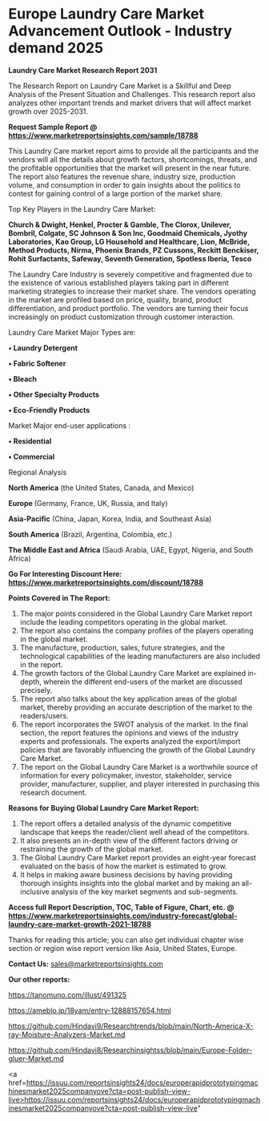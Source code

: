  # Europe Laundry Care Market Advancement Outlook - Industry demand 2025

<strong>Laundry Care Market Research Report 2031</strong>

The Research Report on Laundry Care Market is a Skillful and Deep Analysis of the Present Situation and Challenges. This research report also analyzes other important trends and market drivers that will affect market growth over 2025-2031.

<strong>Request Sample Report @ <a href=https://www.marketreportsinsights.com/sample/18788>https://www.marketreportsinsights.com/sample/18788</a></strong>

This Laundry Care market report aims to provide all the participants and the vendors will all the details about growth factors, shortcomings, threats, and the profitable opportunities that the market will present in the near future. The report also features the revenue share, industry size, production volume, and consumption in order to gain insights about the politics to contest for gaining control of a large portion of the market share.

Top Key Players in the Laundry Care Market:

<strong>Church & Dwight, Henkel, Procter & Gamble, The Clorox, Unilever, Bombril, Colgate, SC Johnson & Son Inc, Goodmaid Chemicals, Jyothy Laboratories, Kao Group, LG Household and Healthcare, Lion, McBride, Method Products, Nirma, Phoenix Brands, PZ Cussons, Reckitt Benckiser, Rohit Surfactants, Safeway, Seventh Generation, Spotless Iberia, Tesco</strong>

The Laundry Care Industry is severely competitive and fragmented due to the existence of various established players taking part in different marketing strategies to increase their market share. The vendors operating in the market are profiled based on price, quality, brand, product differentiation, and product portfolio. The vendors are turning their focus increasingly on product customization through customer interaction.

Laundry Care Market Major Types are:

<strong>• Laundry Detergent

• Fabric Softener

• Bleach

• Other Specialty Products

• Eco-Friendly Products</strong>

Market Major end-user applications :

<strong>• Residential

• Commercial</strong>

Regional Analysis

</u><strong><b>North America</b></strong> (the United States, Canada, and Mexico)

<strong><b>Europe </b></strong>(Germany, France, UK, Russia, and Italy)

<strong><b>Asia-Pacific</b></strong> (China, Japan, Korea, India, and Southeast Asia)

<strong><b>South America</b></strong> (Brazil, Argentina, Colombia, etc.)

<strong><b>The Middle East and Africa</b></strong> (Saudi Arabia, UAE, Egypt, Nigeria, and South Africa)

<strong>Go For Interesting Discount Here: <a href=https://www.marketreportsinsights.com/discount/18788>https://www.marketreportsinsights.com/discount/18788</a></strong>

<strong>Points Covered in The Report:</strong>
<ol>
  <li>The major points considered in the Global Laundry Care Market report include the leading competitors operating in the global market.</li>
  <li>The report also contains the company profiles of the players operating in the global market.</li>
  <li>The manufacture, production, sales, future strategies, and the technological capabilities of the leading manufacturers are also included in the report.</li>
  <li>The growth factors of the Global Laundry Care Market are explained in-depth, wherein the different end-users of the market are discussed precisely.</li>
  <li>The report also talks about the key application areas of the global market, thereby providing an accurate description of the market to the readers/users.</li>
  <li>The report incorporates the SWOT analysis of the market. In the final section, the report features the opinions and views of the industry experts and professionals. The experts analyzed the export/import policies that are favorably influencing the growth of the Global Laundry Care Market.</li>
  <li>The report on the Global Laundry Care Market is a worthwhile source of information for every policymaker, investor, stakeholder, service provider, manufacturer, supplier, and player interested in purchasing this research document.</li>
</ol>
<strong>Reasons for Buying Global Laundry Care Market Report:</strong>

<ol>
  <li>The report offers a detailed analysis of the dynamic competitive landscape that keeps the reader/client well ahead of the competitors.</li>
  <li>It also presents an in-depth view of the different factors driving or restraining the growth of the global market.</li>
  <li>The Global Laundry Care Market report provides an eight-year forecast evaluated on the basis of how the market is estimated to grow.</li>
  <li>It helps in making aware business decisions by having providing thorough insights insights into the global market and by making an all-inclusive analysis of the key market segments and sub-segments.</li>
</ol>
<strong>Access full Report Description, TOC, Table of Figure, Chart, etc. @ <a href=https://www.marketreportsinsights.com/industry-forecast/global-laundry-care-market-growth-2021-18788>https://www.marketreportsinsights.com/industry-forecast/global-laundry-care-market-growth-2021-18788</a></strong>


Thanks for reading this article; you can also get individual chapter wise section or region wise report version like Asia, United States, Europe.

<strong>Contact Us:</strong>
sales@marketreportsinsights.com

<strong>Our other reports:</strong>

<a href=https://tanomuno.com/illust/491325>https://tanomuno.com/illust/491325</a>

<a href=https://ameblo.jp/18yam/entry-12888157654.html>https://ameblo.jp/18yam/entry-12888157654.html</a>

<a href=https://github.com/Hindavi9/Researchtrends/blob/main/North-America-X-ray-Moisture-Analyzers-Market.md>https://github.com/Hindavi9/Researchtrends/blob/main/North-America-X-ray-Moisture-Analyzers-Market.md</a>

<a href=https://github.com/Hindavi8/Researchinsightss/blob/main/Europe-Folder-gluer-Market.md>https://github.com/Hindavi8/Researchinsightss/blob/main/Europe-Folder-gluer-Market.md</a>

<a href=https://issuu.com/reportsinsights24/docs/europerapidprototypingmachinesmarket2025companyove?cta=post-publish-view-live>https://issuu.com/reportsinsights24/docs/europerapidprototypingmachinesmarket2025companyove?cta=post-publish-view-live</a>"
